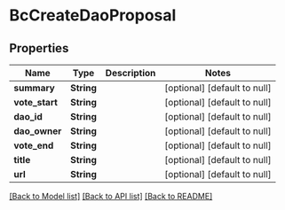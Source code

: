 # BcCreateDaoProposal

## Properties
Name | Type | Description | Notes
------------ | ------------- | ------------- | -------------
**summary** | **String** |  | [optional] [default to null]
**vote_start** | **String** |  | [optional] [default to null]
**dao_id** | **String** |  | [optional] [default to null]
**dao_owner** | **String** |  | [optional] [default to null]
**vote_end** | **String** |  | [optional] [default to null]
**title** | **String** |  | [optional] [default to null]
**url** | **String** |  | [optional] [default to null]

[[Back to Model list]](../README.md#documentation-for-models) [[Back to API list]](../README.md#documentation-for-api-endpoints) [[Back to README]](../README.md)


